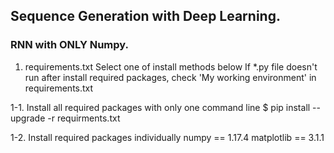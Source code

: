 ## Sequence Generation with Deep Learning.
### RNN with ONLY Numpy.

1. requirements.txt
Select one of install methods below
If *.py file doesn't run after install required packages, check 'My working environment' in requirements.txt

1-1. Install all required packages with only one command line
$ pip install --upgrade -r requirments.txt

1-2. Install required packages individually
numpy == 1.17.4
matplotlib == 3.1.1

